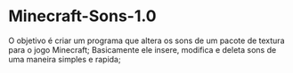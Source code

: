 # Minecraft-Sons-1.0

O objetivo é criar um programa que altera os sons de um pacote de textura para o jogo Minecraft;
Basicamente ele insere, modifica e deleta sons de uma maneira simples e rapida;
